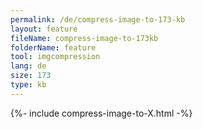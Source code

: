 ```yaml
---
permalink: /de/compress-image-to-173-kb
layout: feature
fileName: compress-image-to-173kb
folderName: feature
tool: imgcompression
lang: de
size: 173
type: kb
---
```


{%- include compress-image-to-X.html -%}
